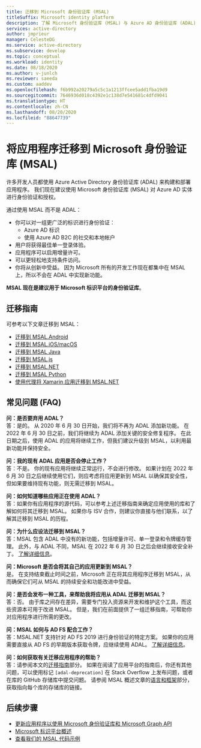 ```yaml
---
title: 迁移到 Microsoft 身份验证库 (MSAL)
titleSuffix: Microsoft identity platform
description: 了解 Microsoft 身份验证库 (MSAL) 与 Azure AD 身份验证库 (ADAL) 之间的差异，以及如何迁移到 MSAL。
services: active-directory
author: jmprieur
manager: CelesteDG
ms.service: active-directory
ms.subservice: develop
ms.topic: conceptual
ms.workload: identity
ms.date: 08/18/2020
ms.author: v-junlch
ms.reviewer: saeeda
ms.custom: aaddev
ms.openlocfilehash: f6b992a20279a5c5c1a1213ffcee5add1fba19d9
ms.sourcegitcommit: 7646936d018c4392e1c138d7e541681c4dfd9041
ms.translationtype: HT
ms.contentlocale: zh-CN
ms.lasthandoff: 08/20/2020
ms.locfileid: "88647739"
---
```

# <a name="migrate-applications-to-microsoft-authentication-library-msal"></a>将应用程序迁移到 Microsoft 身份验证库 (MSAL)

许多开发人员都使用 Azure Active Directory 身份验证库 (ADAL) 来构建和部署应用程序。 我们现在建议使用 Microsoft 身份验证库 (MSAL) 对 Azure AD 实体进行身份验证和授权。

通过使用 MSAL 而不是 ADAL：

- 你可以对一组更广泛的标识进行身份验证：
  - Azure AD 标识
  - 使用 Azure AD B2C 的社交和本地帐户
- 用户将获得最佳单一登录体验。
- 应用程序可以启用增量许可。
- 可以更轻松地支持条件访问。
- 你将从创新中受益。 因为 Microsoft 所有的开发工作现在都集中在 MSAL 上，所以不会在 ADAL 中实现新功能。

**MSAL 现在是建议用于 Microsoft 标识平台的身份验证库**。

## <a name="migration-guidance"></a>迁移指南

可参考以下文章迁移到 MSAL：

- [迁移到 MSAL.Android](migrate-android-adal-msal.md)
- [迁移到 MSAL.iOS/macOS](migrate-objc-adal-msal.md)
- [迁移到 MSAL Java](migrate-adal-msal-java.md)
- [迁移到 MSAL.js](msal-compare-msal-js-and-adal-js.md)
- [迁移到 MSAL.NET](msal-net-migration.md)
- [迁移到 MSAL Python](migrate-python-adal-msal.md)
- [使用代理将 Xamarin 应用迁移到 MSAL.NET](msal-net-migration-ios-broker.md)

## <a name="frequently-asked-questions-faq"></a>常见问题 (FAQ)

__问：是否要弃用 ADAL？__  
答：是的。 从 2020 年 6 月 30 日开始，我们将不再为 ADAL 添加新功能。 在 2022 年 6 月 30 日之前，我们将继续为 ADAL 添加关键的安全修复程序。 在此日期之后，使用 ADAL 的应用将继续工作，但我们建议升级到 MSAL，以利用最新功能并保持安全。

__问：我的现有 ADAL 应用是否会停止工作？__  
答：不是。 你的现有应用将继续正常运行，不会进行修改。 如果计划在 2022 年 6 月 30 日之后继续使用它们，则应考虑将应用更新到 MSAL 以确保其安全性，但如果要维持现有功能，则无需迁移到 MSAL。

__问：如何知道哪些应用正在使用 ADAL？__  
答：如果你有应用程序的源代码，可以参考上述迁移指南来确定应用使用的库和了解如何将其迁移到 MSAL。 如果你与 ISV 合作，则建议你直接与他们联系，以了解其迁移到 MSAL 的历程。

__问：为什么应设法迁移到 MSAL？__  
答：MSAL 包含 ADAL 中没有的新功能，包括增量许可、单一登录和令牌缓存管理。 此外，与 ADAL 不同，MSAL 在 2022 年 6 月 30 日之后会继续接收安全补丁。 [了解详细信息](msal-overview.md)。

__问：Microsoft 是否会将其自己的应用更新到 MSAL？__  
是。 在支持结束截止时间之前，Microsoft 正在将其应用程序迁移到 MSAL，从而确保它们可从 MSAL 的持续安全和功能改进中受益。

__问：是否会发布一种工具，来帮助我将应用从 ADAL 迁移到 MSAL？__  
答：否。 由于库之间存在差异，需要专门投入资源来开发和维护这个工具，而这些资源本可用于改进 MSAL。 但是，我们在前面提供了一组迁移指南，可帮助你对应用程序进行所需的更改。

__问：MSAL 如何与 AD FS 配合工作？__  
答：MSAL.NET 支持针对 AD FS 2019 进行身份验证的特定方案。 如果你的应用需要直接从 AD FS 的早期版本获取令牌，应继续使用 ADAL。 [了解详细信息](msal-net-adfs-support.md)。

__问：如何获取有关迁移应用程序的帮助？__  
答：请参阅本文的[迁移指南](#migration-guidance)部分。 如果在阅读了应用平台的指南后，你还有其他问题，可以使用标记 `[adal-deprecation]` 在 Stack Overflow 上发布问题，或者在库的 GitHub 存储库中提交问题。 请参阅 MSAL 概述文章的[语言和框架](msal-overview.md#languages-and-frameworks)部分，获取指向每个库的存储库的链接。

## <a name="next-steps"></a>后续步骤

- [更新应用程序以使用 Microsoft 身份验证库和 Microsoft Graph API](https://techcommunity.microsoft.com/t5/azure-active-directory-identity/update-your-applications-to-use-microsoft-authentication-library/ba-p/1257363)
- [Microsoft 标识平台概述](v2-overview.md)
- [查看我们的 MSAL 代码示例](sample-v2-code.md)


